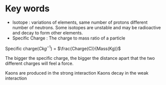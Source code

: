 # Key words
- Isotope : variations of elements, same number of protons different number of neutrons. Some isotopes are unstable and may be radioactive and decay to form other elements.
- Specific Charge : The charge to mass ratio of a particle

Specific charge($Ckg^{-1}$) = $\frac{Charge(C)}{Mass(Kg)}$

The bigger the specific charge, the bigger the distance apart that the two different charges will feel a force.

Kaons are produced in the strong interaction
Kaons decay in the weak interaction
